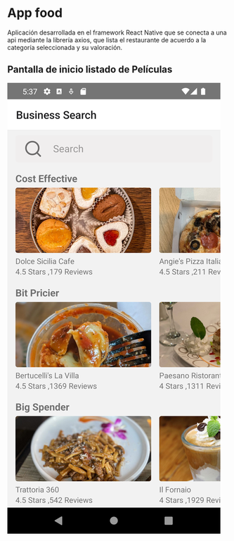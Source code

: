 # App food

Aplicación desarrollada en el framework React Native que se conecta a una api mediante la librería axios, que lista el restaurante de acuerdo a la categoría seleccionada y su valoración.

## Pantalla de inicio listado de Películas

![Alt text](https://github.com/elagosq/app-food/blob/main/Home.png "Restaurantes")